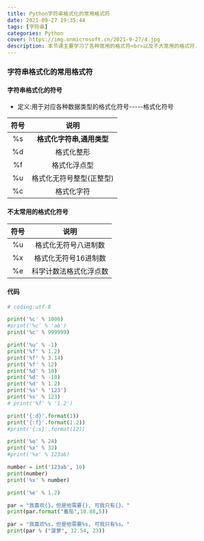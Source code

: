 ```yaml
---
title: Python字符串格式化的常用格式符
date: 2021-09-27 19:35:44
tags: [字符串]
categories: Python
cover: https://img.onmicrosoft.cn/2021-9-27/4.jpg
description: 本节课主要学习了各种常用的格式符<br>以及不大常用的格式符.
---
```


### 字符串格式化的常用格式符

#### 字符串格式化的符号

- 定义:用于对应各种数据类型的格式化符号-----格式化符号

| 符号 |           说明            |
| :--: | :-----------------------: |
|  %s  | **格式化字符串,通用类型** |
|  %d  |        格式化整形         |
|  %f  |       格式化浮点型        |
|  %u  | 格式化无符号整型(正整型)  |
|  %c  |        格式化字符         |

#### 不太常用的格式化符号

| 符号 |          说明          |
| :--: | :--------------------: |
|  %u  |  格式化无符号八进制数  |
|  %x  |  格式化无符号16进制数  |
|  %e  | 科学计数法格式化浮点数 |

#### 代码

```python
# coding:utf-8

print('%c' % 1000)
#print('%c' % 'ab')
print('%c' % 999999)

print('%u' % -1)
print('%f' % 1.2)
print('%f' % 3.14)
print('%f' % 12)
print('%d' % 10)
print('%d' % -10)
print('%d' % 1.2)
print('%s' % '123')
print('%s' % 123)
# print('%f' % '1.2')

print('{:d}'.format(1))
print('{:f}'.format(1.2))
#print('{:s}'.format(12))

print('%o' % 24)
print('%x' % 32)
#print('%x' % 123ab)

number = int('123ab', 16)
print(number)
print('%x' % number)

print('%e' % 1.2)

par = "我喜欢{}，但是他需要{}, 可我只有{}。"
print(par.format("番茄",10.88,5))

par = "我喜欢%s，但是他需要%s, 可我只有%s。"
print(par % ("菠萝", 32.54, 23))

```

